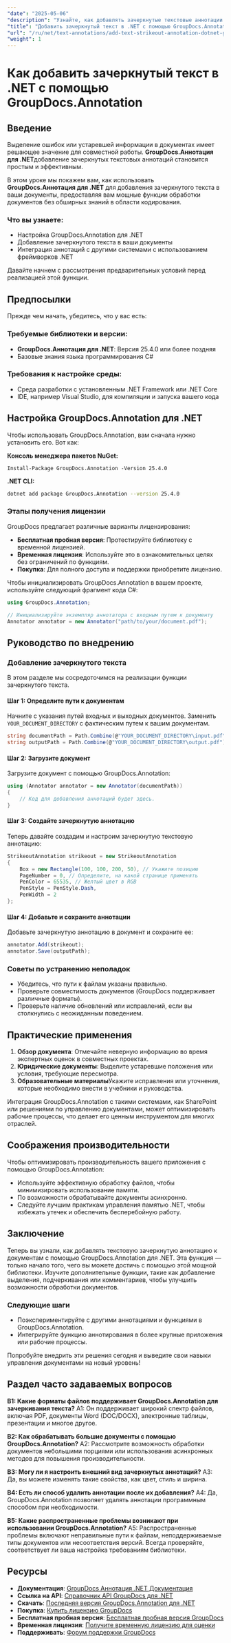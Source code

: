 ```yaml
---
"date": "2025-05-06"
"description": "Узнайте, как добавлять зачеркнутые текстовые аннотации в документы с помощью библиотеки GroupDocs.Annotation для .NET, что улучшает просмотр документов и совместную работу."
"title": "Добавить зачеркнутый текст в .NET с помощью GroupDocs.Annotation"
"url": "/ru/net/text-annotations/add-text-strikeout-annotation-dotnet-groupdocs/"
"weight": 1
---
```


# Как добавить зачеркнутый текст в .NET с помощью GroupDocs.Annotation

## Введение

Выделение ошибок или устаревшей информации в документах имеет решающее значение для совместной работы. **GroupDocs.Аннотация для .NET**добавление зачеркнутых текстовых аннотаций становится простым и эффективным.

В этом уроке мы покажем вам, как использовать **GroupDocs.Аннотация для .NET** для добавления зачеркнутого текста в ваши документы, предоставляя вам мощные функции обработки документов без обширных знаний в области кодирования.

### Что вы узнаете:
- Настройка GroupDocs.Annotation для .NET
- Добавление зачеркнутого текста в ваши документы
- Интеграция аннотаций с другими системами с использованием фреймворков .NET

Давайте начнем с рассмотрения предварительных условий перед реализацией этой функции.

## Предпосылки

Прежде чем начать, убедитесь, что у вас есть:

### Требуемые библиотеки и версии:
- **GroupDocs.Аннотация для .NET**: Версия 25.4.0 или более поздняя
- Базовые знания языка программирования C#

### Требования к настройке среды:
- Среда разработки с установленным .NET Framework или .NET Core
- IDE, например Visual Studio, для компиляции и запуска вашего кода

## Настройка GroupDocs.Annotation для .NET

Чтобы использовать GroupDocs.Annotation, вам сначала нужно установить его. Вот как:

**Консоль менеджера пакетов NuGet:**
```plaintext
Install-Package GroupDocs.Annotation -Version 25.4.0
```

**.NET CLI:**
```bash
dotnet add package GroupDocs.Annotation --version 25.4.0
```

### Этапы получения лицензии

GroupDocs предлагает различные варианты лицензирования:
- **Бесплатная пробная версия**: Протестируйте библиотеку с временной лицензией.
- **Временная лицензия**: Используйте это в ознакомительных целях без ограничений по функциям.
- **Покупка**: Для полного доступа и поддержки приобретите лицензию.

Чтобы инициализировать GroupDocs.Annotation в вашем проекте, используйте следующий фрагмент кода C#:

```csharp
using GroupDocs.Annotation;

// Инициализируйте экземпляр аннотатора с входным путем к документу
Annotator annotator = new Annotator("path/to/your/document.pdf");
```

## Руководство по внедрению

### Добавление зачеркнутого текста

В этом разделе мы сосредоточимся на реализации функции зачеркнутого текста.

#### Шаг 1: Определите пути к документам

Начните с указания путей входных и выходных документов. Заменить `YOUR_DOCUMENT_DIRECTORY` с фактическим путем к вашим документам.

```csharp
string documentPath = Path.Combine(@"YOUR_DOCUMENT_DIRECTORY\input.pdf");
string outputPath = Path.Combine(@"YOUR_DOCUMENT_DIRECTORY\output.pdf");
```

#### Шаг 2: Загрузите документ

Загрузите документ с помощью GroupDocs.Annotation:

```csharp
using (Annotator annotator = new Annotator(documentPath))
{
    // Код для добавления аннотаций будет здесь.
}
```

#### Шаг 3: Создайте зачеркнутую аннотацию

Теперь давайте создадим и настроим зачеркнутую текстовую аннотацию:

```csharp
StrikeoutAnnotation strikeout = new StrikeoutAnnotation
{
    Box = new Rectangle(100, 100, 200, 50), // Укажите позицию
    PageNumber = 0, // Определите, на какой странице применять
    PenColor = 65535, // Желтый цвет в RGB
    PenStyle = PenStyle.Dash,
    PenWidth = 2
};
```

#### Шаг 4: Добавьте и сохраните аннотации

Добавьте зачеркнутую аннотацию в документ и сохраните ее:

```csharp
annotator.Add(strikeout);
annotator.Save(outputPath);
```

### Советы по устранению неполадок

- Убедитесь, что пути к файлам указаны правильно.
- Проверьте совместимость документов (GroupDocs поддерживает различные форматы).
- Проверьте наличие обновлений или исправлений, если вы столкнулись с неожиданным поведением.

## Практические применения

1. **Обзор документа**: Отмечайте неверную информацию во время экспертных оценок в совместных проектах.
2. **Юридические документы**: Выделите устаревшие положения или условия, требующие пересмотра.
3. **Образовательные материалы**Укажите исправления или уточнения, которые необходимо внести в учебники и руководства.

Интеграция GroupDocs.Annotation с такими системами, как SharePoint или решениями по управлению документами, может оптимизировать рабочие процессы, что делает его ценным инструментом для многих отраслей.

## Соображения производительности

Чтобы оптимизировать производительность вашего приложения с помощью GroupDocs.Annotation:
- Используйте эффективную обработку файлов, чтобы минимизировать использование памяти.
- По возможности обрабатывайте документы асинхронно.
- Следуйте лучшим практикам управления памятью .NET, чтобы избежать утечек и обеспечить бесперебойную работу.

## Заключение

Теперь вы узнали, как добавлять текстовую зачеркнутую аннотацию к документам с помощью GroupDocs.Annotation для .NET. Эта функция — только начало того, чего вы можете достичь с помощью этой мощной библиотеки. Изучите дополнительные функции, такие как добавление выделения, подчеркивания или комментариев, чтобы улучшить возможности обработки документов.

### Следующие шаги
- Поэкспериментируйте с другими аннотациями и функциями в GroupDocs.Annotation.
- Интегрируйте функцию аннотирования в более крупные приложения или рабочие процессы.

Попробуйте внедрить эти решения сегодня и выведите свои навыки управления документами на новый уровень!

## Раздел часто задаваемых вопросов

**В1: Какие форматы файлов поддерживает GroupDocs.Annotation для зачеркивания текста?**
A1: Он поддерживает широкий спектр файлов, включая PDF, документы Word (DOC/DOCX), электронные таблицы, презентации и многое другое.

**В2: Как обрабатывать большие документы с помощью GroupDocs.Annotation?**
A2: Рассмотрите возможность обработки документов небольшими порциями или использования асинхронных методов для повышения производительности.

**В3: Могу ли я настроить внешний вид зачеркнутых аннотаций?**
A3: Да, вы можете изменять такие свойства, как цвет, стиль и ширина.

**В4: Есть ли способ удалить аннотации после их добавления?**
A4: Да, GroupDocs.Annotation позволяет удалять аннотации программным способом при необходимости.

**В5: Какие распространенные проблемы возникают при использовании GroupDocs.Annotation?**
A5: Распространенные проблемы включают неправильные пути к файлам, неподдерживаемые типы документов или несоответствия версий. Всегда проверяйте, соответствует ли ваша настройка требованиям библиотеки.

## Ресурсы
- **Документация**: [GroupDocs Аннотация .NET Документация](https://docs.groupdocs.com/annotation/net/)
- **Ссылка на API**: [Справочник API GroupDocs для .NET](https://reference.groupdocs.com/annotation/net/)
- **Скачать**: [Последняя версия GroupDocs.Annotation для .NET](https://releases.groupdocs.com/annotation/net/)
- **Покупка**: [Купить лицензию GroupDocs](https://purchase.groupdocs.com/buy)
- **Бесплатная пробная версия**: [Бесплатная пробная версия GroupDocs](https://releases.groupdocs.com/annotation/net/)
- **Временная лицензия**: [Получите временную лицензию для оценки](https://purchase.groupdocs.com/temporary-license/)
- **Поддерживать**: [Форум поддержки GroupDocs](https://forum.groupdocs.com/c/annotation/)